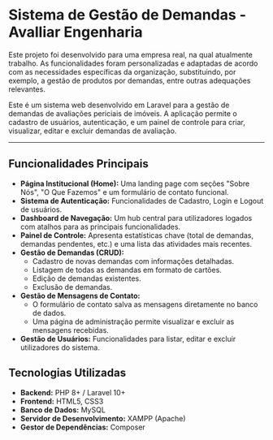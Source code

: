 # Sistema de Gestão de Demandas - Avalliar Engenharia
Este projeto foi desenvolvido para uma empresa real, na qual atualmente trabalho. As funcionalidades foram personalizadas e adaptadas de acordo com as necessidades específicas da organização, substituindo, por exemplo, a gestão de produtos por demandas, entre outras adequações relevantes.

Este é um sistema web desenvolvido em Laravel para a gestão de demandas de avaliações periciais de imóveis. A aplicação permite o cadastro de usuários, autenticação, e um painel de controle para criar, visualizar, editar e excluir demandas de avaliação.

---

## Funcionalidades Principais

* **Página Institucional (Home):** Uma landing page com seções "Sobre Nós", "O Que Fazemos" e um formulário de contato funcional.
* **Sistema de Autenticação:** Funcionalidades de Cadastro, Login e Logout de usuários.
* **Dashboard de Navegação:** Um hub central para utilizadores logados com atalhos para as principais funcionalidades.
* **Painel de Controle:** Apresenta estatísticas chave (total de demandas, demandas pendentes, etc.) e uma lista das atividades mais recentes.
* **Gestão de Demandas (CRUD):**
    * Cadastro de novas demandas com informações detalhadas.
    * Listagem de todas as demandas em formato de cartões.
    * Edição de demandas existentes.
    * Exclusão de demandas.
* **Gestão de Mensagens de Contato:**
    * O formulário de contato salva as mensagens diretamente no banco de dados.
    * Uma página de administração permite visualizar e excluir as mensagens recebidas.
* **Gestão de Usuários:** Funcionalidades para listar, editar e excluir utilizadores do sistema.


## Tecnologias Utilizadas

* **Backend:** PHP 8+ / Laravel 10+
* **Frontend:** HTML5, CSS3 
* **Banco de Dados:** MySQL
* **Servidor de Desenvolvimento:** XAMPP (Apache)
* **Gestor de Dependências:** Composer
